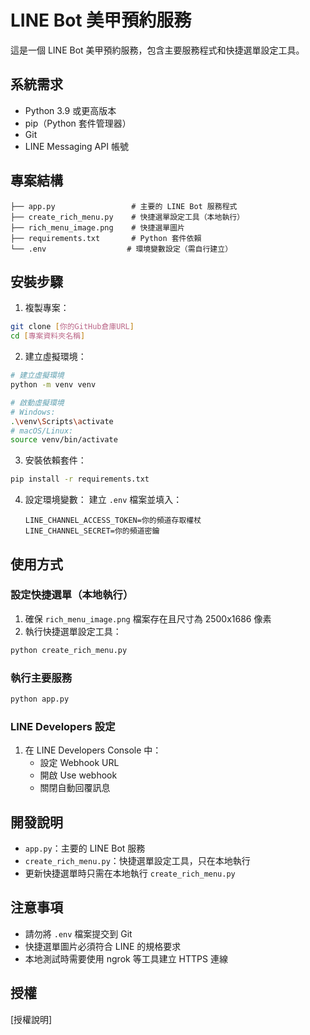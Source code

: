 # LINE Bot 美甲預約服務

這是一個 LINE Bot 美甲預約服務，包含主要服務程式和快捷選單設定工具。

## 系統需求

- Python 3.9 或更高版本
- pip（Python 套件管理器）
- Git
- LINE Messaging API 帳號

## 專案結構

```
├── app.py                 # 主要的 LINE Bot 服務程式
├── create_rich_menu.py    # 快捷選單設定工具（本地執行）
├── rich_menu_image.png    # 快捷選單圖片
├── requirements.txt       # Python 套件依賴
└── .env                  # 環境變數設定（需自行建立）
```

## 安裝步驟

1. 複製專案：
```bash
git clone [你的GitHub倉庫URL]
cd [專案資料夾名稱]
```

2. 建立虛擬環境：
```bash
# 建立虛擬環境
python -m venv venv

# 啟動虛擬環境
# Windows:
.\venv\Scripts\activate
# macOS/Linux:
source venv/bin/activate
```

3. 安裝依賴套件：
```bash
pip install -r requirements.txt
```

4. 設定環境變數：
建立 `.env` 檔案並填入：
   ```
   LINE_CHANNEL_ACCESS_TOKEN=你的頻道存取權杖
   LINE_CHANNEL_SECRET=你的頻道密鑰
   ```

## 使用方式

### 設定快捷選單（本地執行）

1. 確保 `rich_menu_image.png` 檔案存在且尺寸為 2500x1686 像素
2. 執行快捷選單設定工具：
```bash
python create_rich_menu.py
```

### 執行主要服務

```bash
python app.py
```

### LINE Developers 設定

1. 在 LINE Developers Console 中：
   - 設定 Webhook URL
   - 開啟 Use webhook
   - 關閉自動回覆訊息

## 開發說明

- `app.py`：主要的 LINE Bot 服務
- `create_rich_menu.py`：快捷選單設定工具，只在本地執行
- 更新快捷選單時只需在本地執行 `create_rich_menu.py`

## 注意事項

- 請勿將 `.env` 檔案提交到 Git
- 快捷選單圖片必須符合 LINE 的規格要求
- 本地測試時需要使用 ngrok 等工具建立 HTTPS 連線

## 授權

[授權說明] 